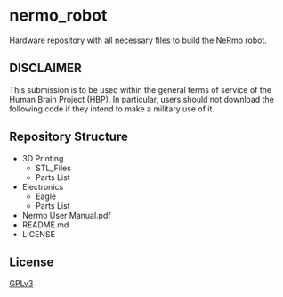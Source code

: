 # nermo_robot
 Hardware repository with all necessary files to build the NeRmo robot.

## DISCLAIMER

 This submission is to be used within the general terms of service of the Human Brain Project (HBP). In particular, users should not download the following code if they intend to make a military use of it.

## Repository Structure
* 3D Printing
	* STL_Files
	* Parts List
* Electronics
	* Eagle
	* Parts List
* Nermo User Manual.pdf
* README.md
* LICENSE

## License
[GPLv3](https://fsf.org/)
